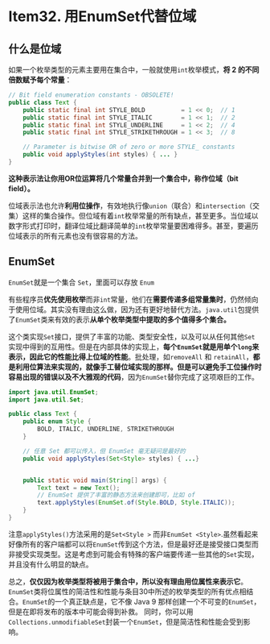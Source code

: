 # Item32. 用EnumSet代替位域



## 什么是位域



如果一个枚举类型的元素主要用在集合中，一般就使用`int`枚举模式，**将 2 的不同倍数赋予每个常量**：

```java
// Bit field enumeration constants - OBSOLETE!
public class Text {
    public static final int STYLE_BOLD          = 1 << 0;  // 1
    public static final int STYLE_ITALIC        = 1 << 1;  // 2
    public static final int STYLE_UNDERLINE     = 1 << 2;  // 4
    public static final int STYLE_STRIKETHROUGH = 1 << 3;  // 8

    // Parameter is bitwise OR of zero or more STYLE_ constants
    public void applyStyles(int styles) { ... }
}
```

**这种表示法让你用OR位运算将几个常量合并到一个集合中，称作位域（bit field）。**



位域表示法也允许**利用位操作**，有效地执行像`union`（联合）和`intersection`（交集）这样的集合操作。但位域有着`int`枚举常量的所有缺点，甚至更多。当位域以数字形式打印时，翻译位域比翻译简单的`int`枚举常量要困难得多。甚至，要遍历位域表示的所有元素也没有很容易的方法。



## EnumSet



`EnumSet`就是一个集合 `Set`，里面可以存放 `Enum`



有些程序员**优先使用枚举**而非`int`常量，他们在**需要传递多组常量集时**，仍然倾向于使用位域。其实没有理由这么做，因为还有更好地替代方法。`java.util`包提供了`EnumSet`类来有效的表示**从单个枚举类型中提取的多个值得多个集合。**



这个类实现`Set`接口，提供了丰富的功能、类型安全性，以及可以从任何其他`Set`实现中得到的互用性。但是在内部具体的实现上，**每个`EnumSet`就是用单个`long`来表示，因此它的性能比得上位域的性能**。批处理，如`removeAll` 和 `retainAll`，**都是利用位算法来实现的，就像手工替位域实现的那样。但是可以避免手工位操作时容易出现的错误以及不大雅观的代码**，因为`EnumSet`替你完成了这项艰巨的工作。



```java
import java.util.EnumSet;
import java.util.Set;

public class Text {
	public enum Style {
		BOLD, ITALIC, UNDERLINE, STRIKETHROUGH
	}

	// 任意 Set 都可以传入，但 EnumSet 毫无疑问是最好的
	public void applyStyles(Set<Style> styles) { ...}


	public static void main(String[] args) {
		Text text = new Text();
        // EnumSet 提供了丰富的静态方法来创建即可，比如 of
		text.applyStyles(EnumSet.of(Style.BOLD, Style.ITALIC));
	}
}

```



注意`applyStyles()`方法采用的是`Set<Style >` 而非`EnumSet <Style>`.虽然看起来好像所有的客户端都可以将`EnumSet`传到这个方法，但是最好还是接受接口类型而非接受实现类型。这是考虑到可能会有特殊的客户端要传递一些其他的`Set`实现，并且没有什么明显的缺点。



总之，**仅仅因为枚举类型将被用于集合中，所以没有理由用位属性来表示它**。 `EnumSet`类将位属性的简洁性和性能与条目30中所述的枚举类型的所有优点相结合。`EnumSet`的一个真正缺点是，它不像 Java 9 那样创建一个不可变的`EnumSet`，但是在即将发布的版本中可能会得到补救。 同时，你可以用`Collections.unmodifiableSet`封装一个`EnumSet`，但是简洁性和性能会受到影响。

